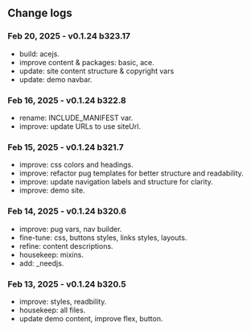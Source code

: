 ## Change logs

### Feb 20, 2025 - v0.1.24 b323.17
- build: acejs.
- improve content & packages: basic, ace.
- update: site content structure & copyright vars
- update: demo navbar.

### Feb 16, 2025 - v0.1.24 b322.8
- rename: INCLUDE_MANIFEST var.
- improve: update URLs to use siteUrl.

### Feb 15, 2025 - v0.1.24 b321.7
- improve: css colors and headings.
- improve: refactor pug templates for better structure and readability.
- improve: update navigation labels and structure for clarity.
- improve: demo site.

### Feb 14, 2025 - v0.1.24 b320.6
- improve: pug vars, nav builder.
- fine-tune: css, buttons styles, links styles, layouts.
- refine: content descriptions.
- housekeep: mixins.
- add: _needjs.

### Feb 13, 2025 - v0.1.24 b320.5
- improve: styles, readbility.
- housekeep: all files.
- update demo content, improve flex, button.
